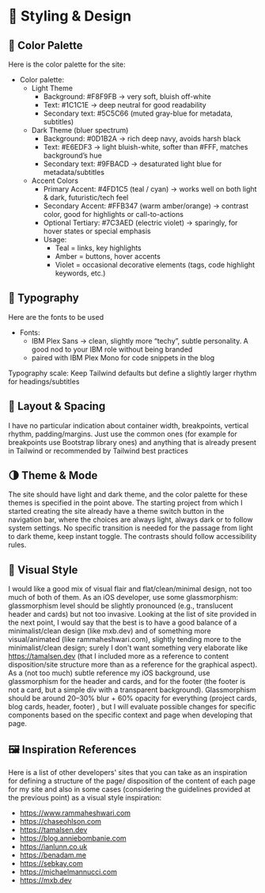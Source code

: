 # 🎨 Styling & Design

## 🎨 Color Palette

Here is the color palette for the site:

- Color palette:
  - Light Theme
    - Background: #F8F9FB → very soft,
      bluish off-white
    - Text: #1C1C1E → deep neutral for good
      readability
    - Secondary text: #5C5C66 (muted gray-blue for
      metadata, subtitles)
  - Dark Theme (bluer spectrum)
    - Background: #0D1B2A → rich deep navy, avoids
      harsh black
    - Text: #E6EDF3 → light bluish-white, softer
      than #FFF, matches background’s hue
    - Secondary text: #9FBACD → desaturated light
      blue for metadata/subtitles
  - Accent Colors
    - Primary Accent: #4FD1C5 (teal / cyan) → works
      well on both light & dark, futuristic/tech feel
    - Secondary Accent: #FFB347 (warm amber/orange) →
      contrast color, good for highlights or call-to-actions
    - Optional Tertiary: #7C3AED (electric violet) →
      sparingly, for hover states or special emphasis
    - Usage:
      - Teal = links, key highlights
      - Amber = buttons, hover accents
      - Violet = occasional decorative elements (tags, code highlight keywords, etc.)

## 🔡 Typography

Here are the fonts to be used

- Fonts:
  - IBM Plex Sans → clean, slightly more “techy”,
    subtle personality. A good nod to your IBM role
    without being branded
  - paired with IBM Plex Mono for code snippets in
    the blog

Typography scale: Keep Tailwind defaults but define
a slightly larger rhythm for headings/subtitles

## 📏 Layout & Spacing

I have no particular indication about container width,
breakpoints, vertical rhythm, padding/margins. Just use the
common ones (for example for breakpoints use Bootstrap library
ones) and anything that is already present in Tailwind or
recommended by Tailwind best practices

## 🌗 Theme & Mode

The site should have light and dark theme, and the color palette
for these themes is specified in the point above.
The starting project from which I started creating the site already
have a theme switch button in the navigation bar, where the
choices are always light, always dark or to follow system settings.
No specific transition is needed for the passage from light to
dark theme, keep instant toggle.
The contrasts should follow accessibility rules.

## 💫 Visual Style

I would like a good mix of visual flair and flat/clean/minimal
design, not too much of both of them. As an iOS developer, use some
glassmorphism: glassmorphism level should be slightly pronounced
(e.g., translucent header and cards) but not too invasive.
Looking at the list of site provided
in the next point, I would say that the best is to have
a good balance of a minimalist/clean design (like mxb.dev)
and of something more visual/animated (like rammaheshwari.com),
slightly tending more to the minimalist/clean design;
surely I don't want something very elaborate
like https://tamalsen.dev (that I included more as a reference
to content disposition/site structure more than as a reference
for the graphical aspect).
As a (not too much) subtle reference my iOS background, use
glassmorphism for the header and cards, and for the footer
(the footer is not a card, but a simple div with a
transparent background). Glassmorphism should be around
20–30% blur + 60% opacity for everything (project cards, blog cards, header, footer)
, but I will evaluate possible changes for specific components
based on the specific context and page when developing that page.

## 🖼️ Inspiration References

Here is a list of other developers' sites that you can take
as an inspiration for defining a structure of the page/
disposition of the content of each page for my site and also in
some cases (considering the guidelines provided at the previous
point) as a visual style inspiration:

- https://www.rammaheshwari.com
- https://chaseohlson.com
- https://tamalsen.dev
- https://blog.anniebombanie.com
- https://ianlunn.co.uk
- https://benadam.me
- https://sebkay.com
- https://michaelmannucci.com
- https://mxb.dev
